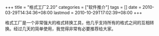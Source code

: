 +++
title = "格式工厂2.20"
categories = ["软件推介"]
tags = []
date = 2010-03-29T14:34:36+08:00
lastmod = 2010-10-29T17:02:39+08:00
+++



格式工厂是一个非常强大的格式转换工具，他几乎支持所有的格式之间的互相转换。经过几天的简单使用，我觉得非常有必要推荐给大家。